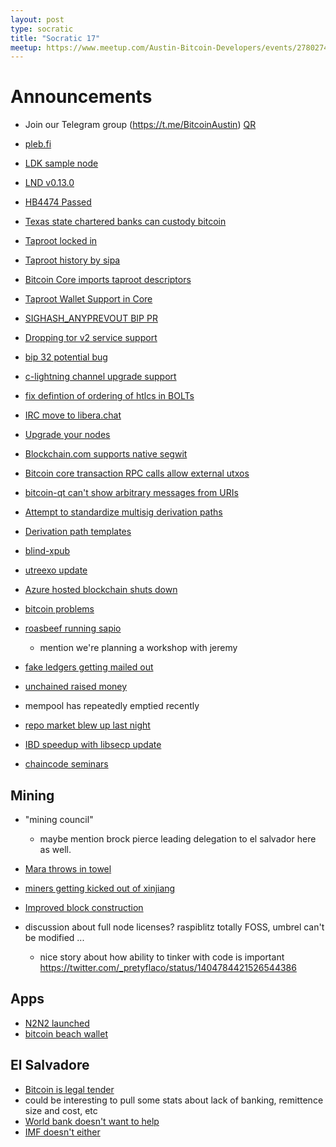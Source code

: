 ```yaml
---
layout: post
type: socratic
title: "Socratic 17"
meetup: https://www.meetup.com/Austin-Bitcoin-Developers/events/278027499/
---
```


# Announcements

- Join our Telegram group (https://t.me/BitcoinAustin) [QR](../assets/imgs/telegram-group.svg)

- [pleb.fi](https://pleb.fi/austin/)

- [LDK sample node](https://github.com/lightningdevkit/ldk-sample)

- [LND v0.13.0](https://github.com/lightningnetwork/lnd/releases/tag/v0.13.0-beta)

- [HB4474 Passed](https://twitter.com/mecee/status/1404068513799622660?s=20)

- [Texas state chartered banks can custody bitcoin](https://bitcoinmagazine.com/business/texas-state-chartered-banks-can-custody-bitcoin)

- [Taproot locked in](https://twitter.com/achow101/status/1404168731673219072)

- [Taproot history by sipa](https://twitter.com/pwuille/status/1403725170993336322?s=20)

- [Bitcoin Core imports taproot descriptors](https://github.com/bitcoin/bitcoin/issues/22051)

- [Taproot Wallet Support in Core](https://github.com/bitcoin/bitcoin/pull/21365)

- [SIGHASH_ANYPREVOUT BIP PR](https://github.com/bitcoin/bips/pull/943)

- [Dropping tor v2 service support](https://github.com/bitcoin/bitcoin/pull/22050)

- [bip 32 potential bug](https://blog.polychainlabs.com/bitcoin,/bip32,/bip39,/kdf/2021/05/17/inconsistent-bip32-derivations.html)

- [c-lightning channel upgrade support](https://github.com/ElementsProject/lightning/pull/4532)

- [fix defintion of ordering of htlcs in BOLTs](https://github.com/lightningnetwork/lightning-rfc/pull/872)

- [IRC move to libera.chat](https://twitter.com/achow101/status/1397408341404626944?s=20)

- [Upgrade your nodes](https://twitter.com/LukeDashjr/status/1403775583037820928)

- [Blockchain.com supports native segwit](https://github.com/blockchain/blockchain-wallet-v4-frontend/releases/tag/v4.49.1)

- [Bitcoin core transaction RPC calls allow external utxos](https://github.com/bitcoin/bitcoin/pull/21359)

- [bitcoin-qt can't show arbitrary messages from URIs](https://github.com/bitcoin-core/gui/pull/280)

- [Attempt to standardize multisig derivation paths](https://github.com/bitcoin/bips/blob/master/bip-0087.mediawiki)

- [Derivation path templates](https://github.com/bitcoin/bips/blob/master/bip-0088.mediawiki)

- [blind-xpub](https://github.com/mflaxman/blind-xpub)

- [utreexo update](https://blog.bitmex.com/faster-blockchain-validation-with-utreexo-accumulators/)
 
- [Azure hosted blockchain shuts down](https://docs.microsoft.com/en-us/azure/blockchain/service/migration-guide)

- [bitcoin problems](https://bitcoin-problems.github.io)

- [roasbeef running sapio](https://twitter.com/roasbeef/status/1404830138953388043?s=20)
    - mention we're planning a workshop with jeremy

- [fake ledgers getting mailed out](https://www.bleepingcomputer.com/news/cryptocurrency/criminals-are-mailing-altered-ledger-devices-to-steal-cryptocurrency/)

- [unchained raised money](https://twitter.com/josephkelly/status/1400797904835653635)

- mempool has repeatedly emptied recently

- [repo market blew up last night](https://twitter.com/zerohedge/status/1405575475041386514)

- [IBD speedup with libsecp update](https://github.com/bitcoin/bitcoin/pull/21573#issuecomment-844294096)

- [chaincode seminars](https://twitter.com/ChaincodeLabs/status/1397977778574839808?s=20)

## Mining

- "mining council"
    - maybe mention brock pierce leading delegation to el salvador here as well. 

- [Mara throws in towel](https://twitter.com/HedgeyeREITs/status/1399400186502340610)

- [miners getting kicked out of xinjiang](https://www.theblockcrypto.com/post/107707/xinjiang-bitcoin-miner-shut-crackdown-china)

- [Improved block construction](https://gist.github.com/Xekyo/5cb413fe9f26dbce57abfd344ebbfaf2#file-candidate-set-based-block-building-md)


- discussion about full node licenses? raspiblitz totally FOSS, umbrel can't be modified ...
    - nice story about how ability to tinker with code is important https://twitter.com/_pretyflaco/status/1404784421526544386

## Apps

- [N2N2 launched](https://n2n2.co/)
- [bitcoin beach wallet](https://twitter.com/nicolasburtey/status/1404018685895970822?s=20)

## El Salvadore

- [Bitcoin is legal tender](https://bitcoinmagazine.com/business/el-salvador-to-declare-bitcoin-as-legal-tender)
- could be interesting to pull some stats about lack of banking, remittence size and cost, etc
- [World bank doesn't want to help](https://bitcoinmagazine.com/business/world-bank-nixes-el-salvador-bitcoin-help)
- [IMF doesn't either](https://www.fastcompany.com/90645975/international-monetary-fund-warns-of-risks-after-el-salvador-adopts-bitcoin-as-legal-tender)
